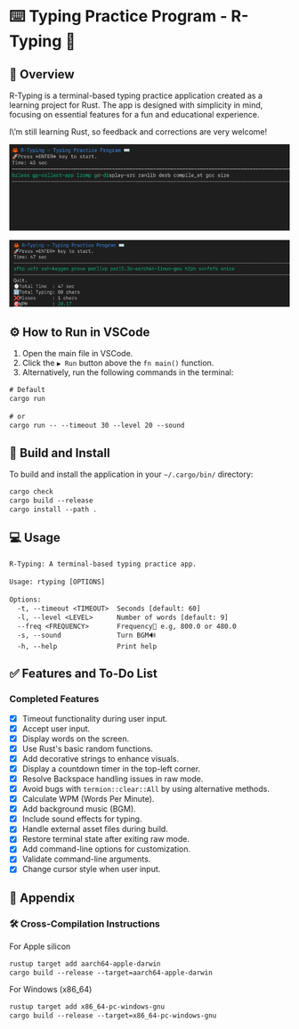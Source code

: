 # ⌨️ Typing Practice Program - R-Typing 🦀

## 📖 Overview

R-Typing is a terminal-based typing practice application created as a learning project for Rust. The app is designed with simplicity in mind, focusing on essential features for a fun and educational experience.

I\’m still learning Rust, so feedback and corrections are very welcome!

![sample1](./docs/Screenshot1.png)

![sample2](./docs/Screenshot2.png)

## ⚙️ How to Run in VSCode

1. Open the main file in VSCode.
2. Click the `▶ Run` button above the `fn main()` function.
3. Alternatively, run the following commands in the terminal:

```shell
# Default
cargo run

# or
cargo run -- --timeout 30 --level 20 --sound
```

## 🔨 Build and Install

To build and install the application in your `~/.cargo/bin/` directory:

```shell
cargo check
cargo build --release
cargo install --path .
```

## 💻 Usage

```text
R-Typing: A terminal-based typing practice app.

Usage: rtyping [OPTIONS]

Options:
  -t, --timeout <TIMEOUT>  Seconds [default: 60]
  -l, --level <LEVEL>      Number of words [default: 9]
  --freq <FREQUENCY>       Frequency📶 e.g, 800.0 or 480.0
  -s, --sound              Turn BGM🔊
  -h, --help               Print help
```

## ✅ Features and To-Do List

### Completed Features

- [x] Timeout functionality during user input.
- [x] Accept user input.
- [x] Display words on the screen.
- [x] Use Rust's basic random functions.
- [x] Add decorative strings to enhance visuals.
- [x] Display a countdown timer in the top-left corner.
- [x] Resolve Backspace handling issues in raw mode.
- [x] Avoid bugs with `termion::clear::All` by using alternative methods.
- [x] Calculate WPM (Words Per Minute).
- [x] Add background music (BGM).
- [x] Include sound effects for typing.
- [x] Handle external asset files during build.
- [x] Restore terminal state after exiting raw mode.
- [x] Add command-line options for customization.
- [x] Validate command-line arguments.
- [x] Change cursor style when user input.

## 🔖 Appendix

### 🛠 Cross-Compilation Instructions

For Apple silicon

```shell
rustup target add aarch64-apple-darwin
cargo build --release --target=aarch64-apple-darwin
```

For Windows (x86_64)

```shell
rustup target add x86_64-pc-windows-gnu
cargo build --release --target=x86_64-pc-windows-gnu
```
